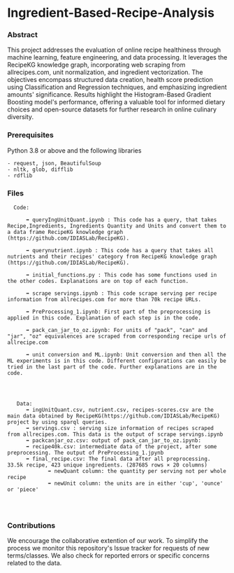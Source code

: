 # Ingredient-Based-Recipe-Analysis

### Abstract

This project addresses the evaluation of online recipe healthiness through machine learning, feature engineering, and data processing. It leverages the RecipeKG knowledge graph, incorporating web scraping from allrecipes.com, unit normalization, and ingredient vectorization. The objectives encompass structured data creation, health score prediction using Classification and Regression techniques, and emphasizing ingredient amounts' significance. Results highlight the Histogram-Based Gradient Boosting model's performance, offering a valuable tool for informed dietary choices and open-source datasets for further research in online culinary diversity.

 


### Prerequisites
Python 3.8 or above and the following libraries

```
- request, json, BeautifulSoup
- nltk, glob, difflib
- rdflib
```


### Files
```
  Code:
   
      ➡️ queryIngUnitQuant.ipynb : This code has a query, that takes Recipe,Ingredients, Ingredients Quantity and Units and convert them to a data frame RecipeKG knowledge graph (https://github.com/IDIASLab/RecipeKG).

      ➡️ querynutrient.ipynb : This code has a query that takes all nutrients and their recipes' category from RecipeKG knowledge graph (https://github.com/IDIASLab/RecipeKG).

      ➡️ initial_functions.py : This code has some functions used in the other codes. Explanations are on top of each function.

      ➡️ scrape servings.ipynb : This code scrape serving per recipe information from allrecipes.com for more than 70k recipe URLs.

      ➡️ PreProcessing_1.ipynb: First part of the preprocessing is applied in this code. Explanation of each step is in the code.

      ➡️ pack_can_jar_to_oz.ipynb: For units of "pack", "can" and "jar", "oz" equivalences are scraped from corresponding recipe urls of allrecipe.com

      ➡️ unit conversion and ML.ipynb: Unit conversion and then all the ML experiments is in this code. Different configurations can easily be tried in the last part of the code. Further explanations are in the code.
      

  

   Data:
      ➡️ ingUnitQuant.csv, nutrient.csv, recipes-scores.csv are the main data obtained by RecipeKG(https://github.com/IDIASLab/RecipeKG) project by using sparql queries.
      ➡️ servings.csv : serving size information of recipes scraped from allrecipes.com. This data is the output of scrape servings.ipynb
      ➡️ packcanjar_oz.csv: output of pack_can_jar_to_oz.ipynb:
      ➡️ recipe40k.csv: intermediate data of the project, after some preprocessing. The output of PreProcessing_1.jpynb
      ➡️ final_recipe.csv: The final data after all preprocessing. 33.5k recipe, 423 unique ingredients. (287685 rows × 20 columns)
             ➡️ newQuant column: the quantity per serving not per whole recipe
             ➡️ newUnit column: the units are in either 'cup', 'ounce' or 'piece'
      
       
   
```     




### Contributions 
We encourage the collaborative extention of our work. To simplify the process we monitor this repository's Issue tracker for requests of new terms/classes. We also check for reported errors or specific concerns related to the data.
